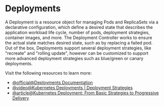 # Deployments

A Deployment is a resource object for managing Pods and ReplicaSets via a declarative configuration, which define a desired state that describes the application workload life cycle, number of pods, deployment strategies, container images, and more. The Deployment Controller works to ensure the actual state matches desired state, such as by replacing a failed pod. Out of the box, Deployments support several deployment strategies, like "recreate" and "rolling update", however can be customized to support more advanced deployment strategies such as blue/green or canary deployments.

Visit the following resources to learn more:

- [@official@Deployments Documentation](https://kubernetes.io/docs/concepts/workloads/controllers/deployment/)
- [@video@Kubernetes Deployments | Deployment Strategies](https://youtu.be/lxc4EXZOOvE)
- [@article@Kubernetes Deployment: From Basic Strategies to Progressive Delivery
](https://codefresh.io/learn/kubernetes-deployment/)

